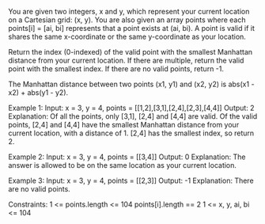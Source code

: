 You are given two integers, x and y, which represent your current location on a Cartesian grid: (x, y). You are also given an array points where each points[i] = [ai, bi] represents that a point exists at (ai, bi). A point is valid if it shares the same x-coordinate or the same y-coordinate as your location.

Return the index (0-indexed) of the valid point with the smallest Manhattan distance from your current location. If there are multiple, return the valid point with the smallest index. If there are no valid points, return -1.

The Manhattan distance between two points (x1, y1) and (x2, y2) is abs(x1 - x2) + abs(y1 - y2).

Example 1:
Input: x = 3, y = 4, points = [[1,2],[3,1],[2,4],[2,3],[4,4]]
Output: 2
Explanation: Of all the points, only [3,1], [2,4] and [4,4] are valid. Of the valid points, [2,4] and [4,4] have the smallest Manhattan distance from your current location, with a distance of 1. [2,4] has the smallest index, so return 2.

Example 2:
Input: x = 3, y = 4, points = [[3,4]]
Output: 0
Explanation: The answer is allowed to be on the same location as your current location.

Example 3:
Input: x = 3, y = 4, points = [[2,3]]
Output: -1
Explanation: There are no valid points.
 

Constraints:
1 <= points.length <= 104
points[i].length == 2
1 <= x, y, ai, bi <= 104
